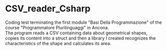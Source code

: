 # CSV_reader_Csharp
Coding test terminating the first module "Basi Della Programmazione" of the course "Programmatore Plurilinguaggi" in Ancona. <br>
The program reads a CSV containing data about geometrical shapes, copies its content into a struct and then a library I created recognizes the characteristics of the shape and calculates its area.
